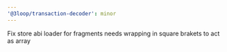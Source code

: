 ```yaml
---
'@3loop/transaction-decoder': minor
---
```


Fix store abi loader for fragments needs wrapping in square brakets to act as array
